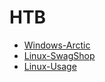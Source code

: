 # HTB

+ [Windows-Arctic](Windows-Arctic/index.md)
+ [Linux-SwagShop](Linux-SwagShop/index.md)
+ [Linux-Usage](Linux-Usage/index.md)